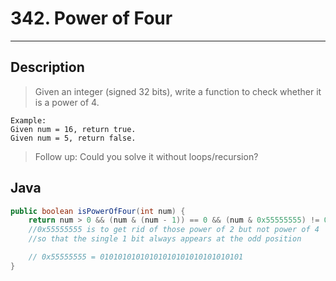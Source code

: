 # 342. Power of Four

---

## Description

> Given an integer (signed 32 bits), write a function to check whether it is a power of 4.

```
Example:
Given num = 16, return true.
Given num = 5, return false.
```

> Follow up: Could you solve it without loops/recursion?


## Java

```java
public boolean isPowerOfFour(int num) {
    return num > 0 && (num & (num - 1)) == 0 && (num & 0x55555555) != 0;
    //0x55555555 is to get rid of those power of 2 but not power of 4
    //so that the single 1 bit always appears at the odd position 

    // 0x55555555 = 01010101010101010101010101010101
}
```
